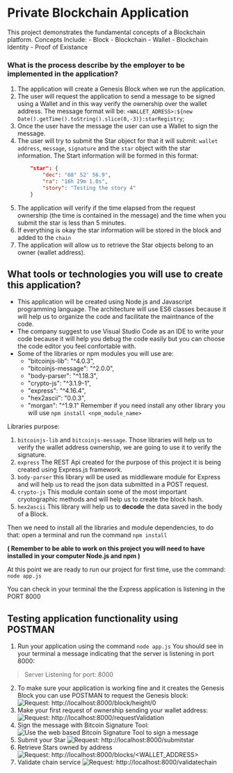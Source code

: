 # Private Blockchain Application

This project demonstrates the fundamental concepts of a Blockchain platform.
Concepts Include:
    - Block
    - Blockchain
    - Wallet
    - Blockchain Identity
    - Proof of Existance

### What is the process describe by the employer to be implemented in the application?

1. The application will create a Genesis Block when we run the application.
2. The user will request the application to send a message to be signed using a Wallet and in this way verify the ownership over the wallet address. The message format will be: `<WALLET_ADRESS>:${new Date().getTime().toString().slice(0,-3)}:starRegistry`;
3. Once the user have the message the user can use a Wallet to sign the message.
4. The user will try to submit the Star object for that it will submit: `wallet address`, `message`, `signature` and the `star` object with the star information.
    The Start information will be formed in this format:
    ```json
        "star": {
            "dec": "68° 52' 56.9",
            "ra": "16h 29m 1.0s",
            "story": "Testing the story 4"
		}
    ```
5. The application will verify if the time elapsed from the request ownership (the time is contained in the message) and the time when you submit the star is less than 5 minutes.
6. If everything is okay the star information will be stored in the block and added to the `chain`
7. The application will allow us to retrieve the Star objects belong to an owner (wallet address). 


## What tools or technologies you will use to create this application?

- This application will be created using Node.js and Javascript programming language. The architecture will use ES6 classes
because it will help us to organize the code and facilitate the maintnance of the code.
- The company suggest to use Visual Studio Code as an IDE to write your code because it will help you debug the code easily
but you can choose the code editor you feel confortable with.
- Some of the libraries or npm modules you will use are:
    - "bitcoinjs-lib": "^4.0.3",
    - "bitcoinjs-message": "^2.0.0",
    - "body-parser": "^1.18.3",
    - "crypto-js": "^3.1.9-1",
    - "express": "^4.16.4",
    - "hex2ascii": "0.0.3",
    - "morgan": "^1.9.1"
    Remember if you need install any other library you will use `npm install <npm_module_name>`

Libraries purpose:

1. `bitcoinjs-lib` and `bitcoinjs-message`. Those libraries will help us to verify the wallet address ownership, we are going to use it to verify the signature.
2. `express` The REST Api created for the purpose of this project it is being created using Express.js framework.
3. `body-parser` this library will be used as middleware module for Express and will help us to read the json data submitted in a POST request.
4. `crypto-js` This module contain some of the most important cryotographic methods and will help us to create the block hash.
5. `hex2ascii` This library will help us to **decode** the data saved in the body of a Block.

Then we need to install all the libraries and module dependencies, to do that: open a terminal and run the command `npm install`

**( Remember to be able to work on this project you will need to have installed in your computer Node.js and npm )**

At this point we are ready to run our project for first time, use the command: `node app.js`

You can check in your terminal the the Express application is listening in the PORT 8000

## Testing application functionality using POSTMAN

1. Run your application using the command `node app.js`
You should see in your terminal a message indicating that the server is listening in port 8000:
> Server Listening for port: 8000

2. To make sure your application is working fine and it creates the Genesis Block you can use POSTMAN to request the Genesis block:
    ![Request: http://localhost:8000/block/height/0 ](https://github.com/jgoodtech/udacity-blockchain-dev/blob/master/Project_1/testing_pics/getBlockRequest.png)
3. Make your first request of ownership sending your wallet address:
    ![Request: http://localhost:8000/requestValidation ](https://github.com/jgoodtech/udacity-blockchain-dev/blob/master/Project_1/testing_pics/requestValidationRequest.png)
4. Sign the message with Bitcoin Signature Tool:
    ![Use the web based Bitcoin Signature Tool to sign a message](https://github.com/jgoodtech/udacity-blockchain-dev/blob/master/Project_1/testing_pics/signMessage.png)
5. Submit your Star
     ![Request: http://localhost:8000/submitstar](https://github.com/jgoodtech/udacity-blockchain-dev/blob/master/Project_1/testing_pics/submitStarRequest.png)
6. Retrieve Stars owned by address
    ![Request: http://localhost:8000/blocks/<WALLET_ADDRESS>](https://github.com/jgoodtech/udacity-blockchain-dev/blob/master/Project_1/testing_pics/getStarsByAddress.png)
7. Validate chain service
    ![Request: http://localhost:8000/validatechain](https://github.com/jgoodtech/udacity-blockchain-dev/blob/master/Project_1/testing_pics/validateChain.png)
